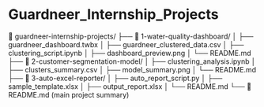# Guardneer_Internship_Projects

📁 guardneer-internship-projects/
├── 📁 1-water-quality-dashboard/
│   ├── guardneer_dashboard.twbx
│   ├── guardneer_clustered_data.csv
│   ├── clustering_script.ipynb
│   ├── dashboard_preview.png
│   └── README.md
├── 📁 2-customer-segmentation-model/
│   ├── clustering_analysis.ipynb
│   ├── clusters_summary.csv
│   ├── model_summary.png
│   └── README.md
├── 📁 3-auto-excel-reporter/
│   ├── auto_report_script.py
│   ├── sample_template.xlsx
│   ├── output_report.xlsx
│   └── README.md
└── 📄 README.md (main project summary)

